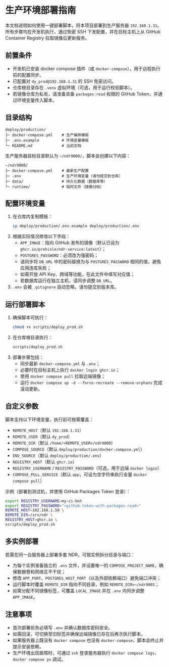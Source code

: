 # 生产环境部署指南

本文档说明如何使用一键部署脚本，将本项目部署到生产服务器 `192.168.1.31`。所有步骤均在开发机执行，通过免密 SSH 下发配置，并在目标主机上从 GitHub Container Registry 拉取镜像后更新服务。

## 前置条件
- 开发机已安装 docker compose 插件（或 `docker-compose`），用于远程执行前的配置同步。  
- 已配置对 `dy_prod@192.168.1.31` 的 SSH 免密访问。  
- 仓库根目录存在 `.venv` 虚拟环境（可选，用于运行校验脚本）。
- 若镜像仓库为私有，请准备具备 `packages:read` 权限的 GitHub Token，并通过环境变量传入脚本。

## 目录结构
```text
deploy/production/
├─ docker-compose.yml    # 生产编排模板
├─ .env.example          # 环境变量模板
└─ README.md             # 当前文档
```

生产服务器目标目录默认为 `~/ndr9000/`，脚本会创建以下内容：
```text
~/ndr9000/
├─ docker-compose.yml    # 最新生产配置
├─ .env                  # 生产环境变量（请勿提交到仓库）
├─ data/                 # 持久化数据（数据库等）
└─ runtime/              # 临时文件（镜像归档）
```

## 配置环境变量
1. 在仓库内复制模板：
   ```bash
   cp deploy/production/.env.example deploy/production/.env
   ```
2. 根据实际情况修改以下字段：  
   - `APP_IMAGE`：指向 GitHub 发布的镜像（默认已设为 `ghcr.io/prehisle/ndr-service:latest`）；  
   - `POSTGRES_PASSWORD`：必须改为强密码；  
   - 请同步将 `DB_URL` 中的密码替换为与 `POSTGRES_PASSWORD` 相同的值，避免应用连库失败；  
   - 如需开放 API Key、跨域等功能，在此文件中填写对应值；  
   - 若数据库运行在独立主机，请同步调整 `DB_URL`。
3. `.env` 会被 `.gitignore` 自动忽略，请勿提交到版本库。

## 运行部署脚本
1. 确保脚本可执行：
   ```bash
   chmod +x scripts/deploy_prod.sh
   ```
2. 在仓库根目录执行：
   ```bash
   scripts/deploy_prod.sh
   ```
3. 部署步骤包括：  
   - 同步最新 `docker-compose.yml` 与 `.env`；  
   - 必要时在目标主机上执行 `docker login ghcr.io`；  
   - 使用 `docker compose pull` 拉取远端镜像；  
   - 运行 `docker compose up -d --force-recreate --remove-orphans` 完成滚动更新。

## 自定义参数
脚本支持以下环境变量，执行前可按需覆盖：
- `REMOTE_HOST`（默认 `192.168.1.31`）
- `REMOTE_USER`（默认 `dy_prod`）
- `REMOTE_DIR`（默认 `/home/<REMOTE_USER>/ndr9000`）
- `COMPOSE_SOURCE`（默认 `deploy/production/docker-compose.yml`）
- `ENV_SOURCE`（默认 `deploy/production/.env`）
- `REGISTRY_HOST`（默认 `ghcr.io`）
- `REGISTRY_USERNAME` / `REGISTRY_PASSWORD`（可选，用于远端 `docker login`）
- `COMPOSE_PULL_SERVICE`（默认 `app`，可设为空字符串执行全量 `docker compose pull`）

示例（部署到测试机，并使用 GitHub Packages Token 登录）：
```bash
export REGISTRY_USERNAME=my-ci-bot
export REGISTRY_PASSWORD="<github-token-with-packages-read>"
REMOTE_HOST=192.168.1.50 \
REMOTE_DIR=/srv/ndr \
REGISTRY_HOST=ghcr.io \
scripts/deploy_prod.sh
```

## 多实例部署
若需在同一台服务器上部署多套 NDR，可按实例拆分目录与端口：
- 为每个实例准备独立的 `.env` 文件，并设置唯一的 `COMPOSE_PROJECT_NAME`，确保数据卷和网络互不干扰；
- 修改 `APP_PORT`、`POSTGRES_HOST_PORT`（以及外部依赖端口）避免端口冲突；
- 运行脚本时覆盖 `REMOTE_DIR` 指向不同目录，例如 `REMOTE_DIR=~/ndr9001`；
- 如需分配不同镜像标签，可覆盖 `LOCAL_IMAGE` 并在 `.env` 内同步调整 `APP_IMAGE`。

## 注意事项
- 首次部署前务必填写 `.env` 并确认数据库密码安全。  
- 如需回滚，可切换至旧标签并确保远端镜像已存在后再次执行脚本。  
- 如果服务器上既没有 `docker compose` 也没有 `docker-compose`，脚本会终止并提示安装依赖。  
- 生产环境出现故障时，可通过 `ssh` 登录服务器执行 `docker compose logs`、`docker compose ps` 调试。
